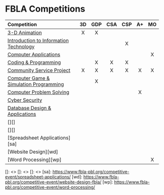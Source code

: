 # FBLA Competitions

| Competition                                    | 3D  | GDP | CSA | CSP | A+  | MO  |
| :---                                           | :-: | :-: | :-: | :-: | :-: | :-: |
| [3-D Animation][3d]                            | X   | X   |     |     |     |     |
| [Introduction to Information Technology][iit]  |     |     |     | X   |     |     |
| [Computer Applications][ca]                    |     |     |     |     |     | X   |
| [Coding & Programming][cp]                     |     | X   | X   | X   |     |     |
| [Community Service Project][csp]               | X   | X   | X   | X   | X   | X   |
| [Computer Game & Simulation Programming][cgsp] |     | X   |     |     |     |     |
| [Computer Problem Solving][cps]                |     |     |     |     | X   |     |
| [Cyber Security][cs]                           |     |     |     |     |     |     |
| [Database Design & Applications][dba]          |     |     |     |     |     |     |
| [][]                  |     |     |     |     |     |     |
| [][]                  |     |     |     |     |     |     |
| [Spreadsheet Applications][sa]                 |     |     |     |     |     |     |
| [Website Design][wd]                           |     |     |     |     |     |     |
| [Word Processing][wp]                          |     |     |     |     |     | X   |

[3d]:  <https://www.fbla-pbl.org/competitive-event/3-d-animation/>
[iit]: <https://www.fbla-pbl.org/competitive-event/introduction-to-information-technology/>
[ca]:  <https://www.fbla-pbl.org/competitive-event/computer-applications-fbla/>
[cp]:  <https://www.fbla-pbl.org/competitive-event/coding-programming/>
[csp]: <https://www.fbla-pbl.org/competitive-event/community-service-project-fbla/>
[cgsp]: <https://www.fbla-pbl.org/competitive-event/computer-game-simulation-programming/>
[cps]: <https://www.fbla-pbl.org/competitive-event/computer-problem-solving/>
[cs]: <https://www.fbla-pbl.org/competitive-event/cyber-security-fbla/>
[dba]: <https://www.fbla-pbl.org/competitive-event/database-design-applications/>
[]: <>
[]: <>
[]: <>
[sa]: <https://www.fbla-pbl.org/competitive-event/spreadsheet-applications/>
[wd]: <https://www.fbla-pbl.org/competitive-event/website-design-fbla/>
[wp]: <https://www.fbla-pbl.org/competitive-event/word-processing/>
